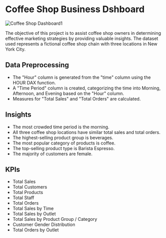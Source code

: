 # Coffee Shop Business Dshboard #
![Coffee Shop Dashboard1](https://github.com/AfnanAbouElwafa/Power-BI-Dashboards/assets/60342798/5888bbb0-a459-4be0-b5e6-3e7fe84b67e2)

The objective of this project is to assist coffee shop owners in determining 
effective marketing strategies by providing valuable insights. 
The dataset used represents a fictional coffee shop chain with three locations in New York City.

## Data Preprocessing
- The "Hour" column is generated from the "time" column using the HOUR DAX function.
- A "Time Period" column is created, categorizing the time into Morning, Afternoon, and Evening based on the "Hour" column.
- Measures for "Total Sales" and "Total Orders" are calculated.

## Insights
- The most crowded time period is the morning.
- All three coffee shop locations have similar total sales and total orders.
- The highest-selling product group is beverages.
- The most popular category of products is coffee.
- The top-selling product type is Barista Espresso.
- The majority of customers are female.

## KPIs
- Total Sales
- Total Customers
- Total Products
- Total Staff
- Total Orders
- Total Sales by Time
- Total Sales by Outlet
- Total Sales by Product Group / Category
- Customer Gender Distribution
- Total Orders by Outlet

